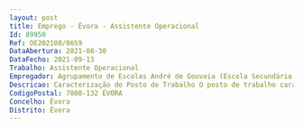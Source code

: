 ```yaml
--- 
layout: post
title: Emprego - Évora - Assistente Operacional
Id: 89950
Ref: OE202108/0659
DataAbertura: 2021-08-30
DataFecho: 2021-09-13
Trabalho: Assistente Operacional
Empregador: Agrupamento de Escolas André de Gouveia (Escola Secundária André de Gouveia - Sede)
Descricao: Caracterização do Posto de Trabalho O posto de trabalho caracteriza se pelo exercício de funções na carreira e categoria de assistente operacional, conforme teor do anexo referido no n.º 2 do art.º 88 da LTFP e de acordo com as atividades inerentes à de assistente operacional
CodigoPostal: 7000-132 ÉVORA
Concelho: Évora
Distrito: Évora
--- 
```

